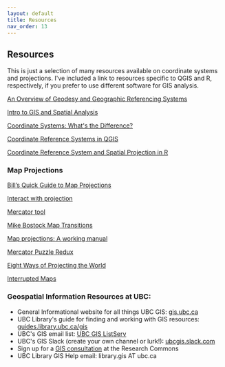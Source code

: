 ```yaml
---
layout: default
title: Resources
nav_order: 13
---
```


## Resources

This is just a selection of many resources available on coordinate systems and projections. I've included a link to resources specific to QGIS and R, respectively, if you prefer to use different software for GIS analysis.

[An Overview of Geodesy and Geographic Referencing Systems](http://pbcgis.com/projection_fundamentals/)

[Intro to GIS and Spatial Analysis](https://mgimond.github.io/Spatial/)

[Coordinate Systems: What's the Difference?](https://www.esri.com/arcgis-blog/products/arcgis-pro/mapping/coordinate-systems-difference/)

[Coordinate Reference Systems in QGIS](https://docs.qgis.org/3.10/en/docs/gentle_gis_introduction/coordinate_reference_systems.html#the-three-families-of-map-projections)

[Coordinate Reference System and Spatial Projection in R](https://www.earthdatascience.org/courses/earth-analytics/spatial-data-r/intro-to-coordinate-reference-systems/)


### Map Projections

[Bill’s Quick Guide to Map Projections](https://history.yale.edu/sites/default/files/files/Bill%27s%20quick%20guide%20to%20map%20projections.pdf)

[Interact with projection](http://metrocosm.com/compare-map-projections.html)

[Mercator tool](http://thetruesize.com/)

[Mike Bostock Map Transitions](https://observablehq.com/@d3/projection-transitions)

[Map projections: A working manual](https://pubs.er.usgs.gov/publication/pp1395)

[Mercator Puzzle Redux](https://bramus.github.io/mercator-puzzle-redux/)

[Eight Ways of Projecting the World](http://metrocosm.com/compare-map-projections.html)

[Interrupted Maps](https://www.jasondavies.com/maps/)

### Geospatial Information Resources at UBC:

  - General Informational website for all things UBC GIS: [gis.ubc.ca](https://gis.ubc.ca)
  - UBC Library's guide for finding and working with GIS resources: [guides.library.ubc.ca/gis](https://guides.library.ubc.ca/gis)
  - UBC's GIS email list: [UBC GIS ListServ](https://lists.ubc.ca/scripts/wa.exe?SUBED1=GIS-LIST&A=1)
  - UBC's GIS Slack (create your own channel or lurk!): [ubcgis.slack.com](https://ubcgis.slack.com)
  - Sign up for a [GIS consultation](https://researchcommons.library.ubc.ca/consultation-requests/) at the Research Commons
  - UBC Library GIS Help email: library.gis AT ubc.ca
